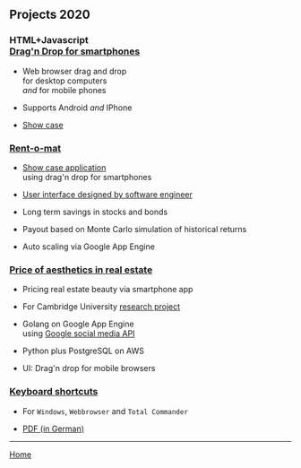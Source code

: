 ## Projects 2020

### HTML+Javascript<br>[Drag'n Drop for smartphones](./js-drag/drag.html)

* Web browser drag and drop  
for desktop computers  
_and_ for mobile phones  

* Supports Android _and_ IPhone

* [Show case](./js-drag/drag.html)

### [Rent-o-mat](https://rent-o-mat.appspot.com/)  

* [Show case application](https://rent-o-mat.appspot.com/)  
using drag'n drop for smartphones

* [User interface designed by software engineer](https://dilbert.com/strip/2002-09-23)

* Long term savings in stocks and bonds  
* Payout based on Monte Carlo simulation of historical returns
* Auto scaling via Google App Engine  

### [Price of aesthetics in real estate](https://4walls.cremll.com/)  

* Pricing real estate beauty via smartphone app

* For Cambridge University [research project](https://4walls.cremll.com/)

* Golang on Google App Engine  
using [Google social media API](https://developers.google.com/identity/sign-in/web/sign-in)

* Python plus PostgreSQL on AWS  

* UI: Drag'n drop for mobile browsers

### [Keyboard shortcuts]((keyboard-shortcuts-windows-and-total-commander.pdf))

* For `Windows`, `Webbrowser` and `Total Commander`

* [PDF (in German)](keyboard-shortcuts-windows-and-total-commander.pdf)

---

[Home](README.md)
